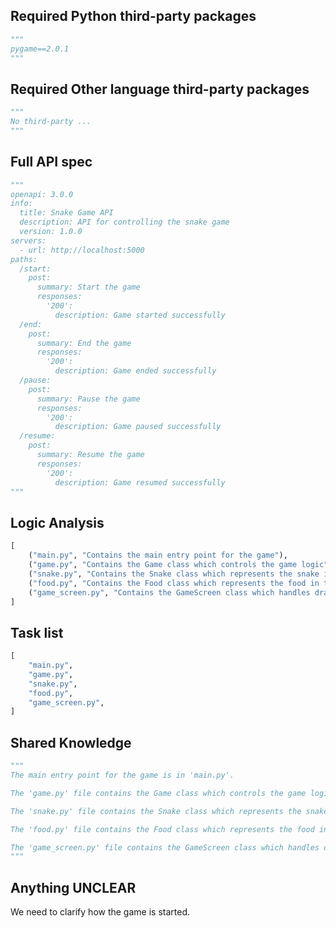 ## Required Python third-party packages
```python
"""
pygame==2.0.1
"""
```

## Required Other language third-party packages
```python
"""
No third-party ...
"""
```

## Full API spec
```python
"""
openapi: 3.0.0
info:
  title: Snake Game API
  description: API for controlling the snake game
  version: 1.0.0
servers:
  - url: http://localhost:5000
paths:
  /start:
    post:
      summary: Start the game
      responses:
        '200':
          description: Game started successfully
  /end:
    post:
      summary: End the game
      responses:
        '200':
          description: Game ended successfully
  /pause:
    post:
      summary: Pause the game
      responses:
        '200':
          description: Game paused successfully
  /resume:
    post:
      summary: Resume the game
      responses:
        '200':
          description: Game resumed successfully
"""
```

## Logic Analysis
```python
[
    ("main.py", "Contains the main entry point for the game"),
    ("game.py", "Contains the Game class which controls the game logic"),
    ("snake.py", "Contains the Snake class which represents the snake in the game"),
    ("food.py", "Contains the Food class which represents the food in the game"),
    ("game_screen.py", "Contains the GameScreen class which handles drawing the game screen"),
]
```

## Task list
```python
[
    "main.py",
    "game.py",
    "snake.py",
    "food.py",
    "game_screen.py",
]
```

## Shared Knowledge
```python
"""
The main entry point for the game is in 'main.py'.

The 'game.py' file contains the Game class which controls the game logic.

The 'snake.py' file contains the Snake class which represents the snake in the game.

The 'food.py' file contains the Food class which represents the food in the game.

The 'game_screen.py' file contains the GameScreen class which handles drawing the game screen.
"""
```

## Anything UNCLEAR
We need to clarify how the game is started.